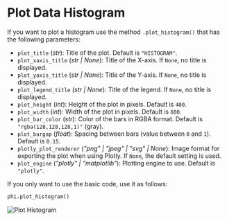 # Plot Data Histogram

If you want to plot a histogram use the method `.plot_histogram()` that has the following parameters:

- `plot_title` (_str_): Title of the plot. Default is `"HISTOGRAM"`.
- `plot_xaxis_title` (_str | None_): Title of the X-axis. If `None`, no title is displayed.
- `plot_yaxis_title` (_str | None_): Title of the Y-axis. If `None`, no title is displayed.
- `plot_legend_title` (_str | None_): Title of the legend. If `None`, no title is displayed.
- `plot_height` (_int_): Height of the plot in pixels. Default is `400`.
- `plot_width` (_int_): Width of the plot in pixels. Default is `600`.
- `plot_bar_color` (_str_): Color of the bars in RGBA format. Default is `"rgba(128,128,128,1)"` (gray).
- `plot_bargap` (_float_): Spacing between bars (value between `0` and `1`). Default is `0.15`.
- `plotly_plot_renderer` (_"png" | "jpeg" | "svg" | None_): Image format for exporting the plot when using Plotly. If `None`, the default setting is used.
- `plot_engine` (_"plotly" | "matplotlib"_): Plotting engine to use. Default is `"plotly"`.

If you only want to use the basic code, use it as follows:

```python
phi.plot_histogram()
```

![Plot Histogram](https://github.com/phitterio/phitter-kernel/blob/main/multimedia/histogram.png?raw=true)
